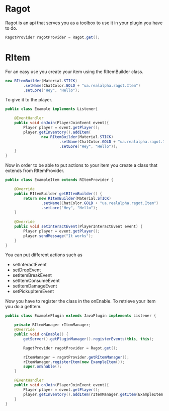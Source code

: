 # Ragot
Ragot is an api that serves you as a toolbox to use it in your plugin you have to do.

```java
RagotProvider ragotProvider = Ragot.get();
```


# RItem

For an easy use you create your item using the RItemBuilder class.
```java
new RItemBuilder(Material.STICK)
        .setName(ChatColor.GOLD + "ua.realalpha.ragot.Item")
        .setLore("Hey", "Hello");
```
To give it to the player.
```java
public class Example implements Listener{

    @EventHandler
    public void onJoin(PlayerJoinEvent event){
        Player player = event.getPlayer();
        player.getInventory().addItem(
                new RItemBuilder(Material.STICK)
                        .setName(ChatColor.GOLD + "ua.realalpha.ragot.Item")
                        .setLore("Hey", "Hello"));
    }
}
```
Now in order to be able to put actions to your item you create a class that extends from RItemProvider.
```java
public class ExampleItem extends RItemProvider {

    @Override
    public RItemBuilder getRItemBuilder() {
        return new RItemBuilder(Material.STICK)
                .setName(ChatColor.GOLD + "ua.realalpha.ragot.Item")
                .setLore("Hey", "Hello");
    }
    
    @Override
    public void setInteractEvent(PlayerInteractEvent event) {
        Player player = event.getPlayer();
        player.sendMessage("It works");
    }
}
```
You can put different actions such as
- setInteractEvent
- setDropEvent
- setItemBreakEvent
- setItemConsumeEvent
- setItemDamageEvent
- setPickupItemEvent

Now you have to register the class in the onEnable.
To retrieve your item you do a getItem.

```java
public class ExamplePlugin extends JavaPlugin implements Listener {

    private RItemManager rItemManager;
    @Override
    public void onEnable() {
        getServer().getPluginManager().registerEvents(this, this);

        RagotProvider ragotProvider = Ragot.get();

        rItemManager = ragotProvider.getRItemManager();
        rItemManager.registerItem(new ExampleItem());
        super.onEnable();
    }

    @EventHandler
    public void onJoin(PlayerJoinEvent event){
        Player player = event.getPlayer();
        player.getInventory().addItem(rItemManager.getItem(ExampleItem.class));
    }
}
```

